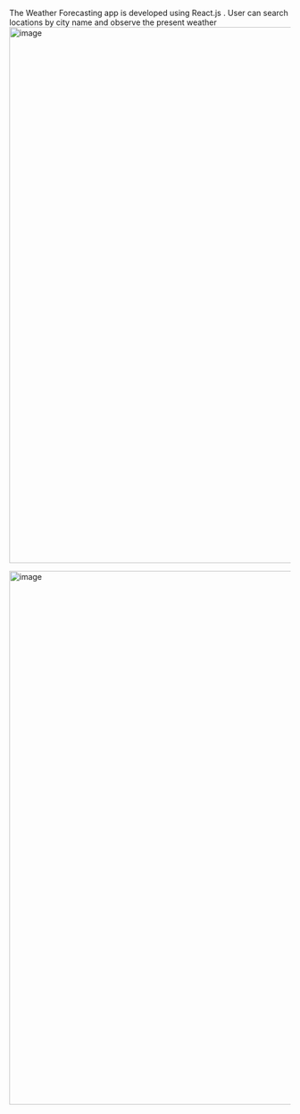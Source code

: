 The Weather Forecasting app is developed using React.js . User can search locations by city name and observe the present weather
<img width="960" alt="image" src="https://github.com/somsai359/WeatherApp/assets/76832603/f9768232-8787-4b6b-b9d0-80469ec12ef2">

<img width="956" alt="image" src="https://github.com/somsai359/WeatherApp/assets/76832603/c9b78bbc-d562-4fef-a306-434f6f587fd3">

